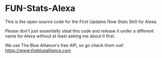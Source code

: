 # FUN-Stats-Alexa
This is the open-source code for the First Updates Now Stats Skill for Alexa.

Please don't just essentially steal this code and release it under a different name for Alexa without at least asking me about it first.

We use The Blue Alliance's free API, so go check them out! https://www.thebluealliance.com
